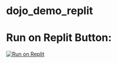 # dojo_demo_replit


# Run on Replit Button:

[![Run on Replit](https://repl.it/badge/github/@ccosnett/dojo_demo_replit)](https://repl.it/github/ccosnett/dojo_demo_replit)

